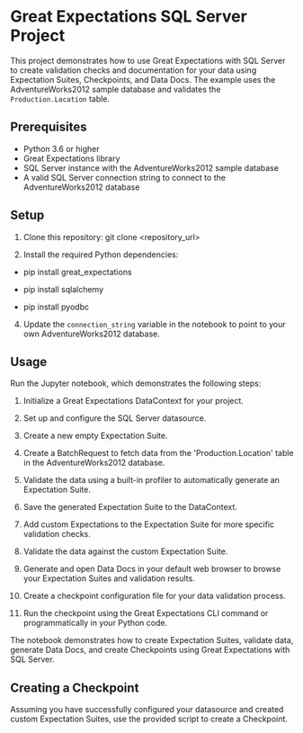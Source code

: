 # Great Expectations SQL Server Project

This project demonstrates how to use Great Expectations with SQL Server to create validation checks and documentation for your data using Expectation Suites, Checkpoints, and Data Docs. The example uses the AdventureWorks2012 sample database and validates the `Production.Location` table.

## Prerequisites

- Python 3.6 or higher
- Great Expectations library
- SQL Server instance with the AdventureWorks2012 sample database
- A valid SQL Server connection string to connect to the AdventureWorks2012 database

## Setup

1. Clone this repository:
git clone <repository_url>




2. Install the required Python dependencies:
   
* pip install great_expectations
  
* pip install sqlalchemy
  
* pip install pyodbc




4. Update the `connection_string` variable in the notebook to point to your own AdventureWorks2012 database.

## Usage

Run the Jupyter notebook, which demonstrates the following steps:

1. Initialize a Great Expectations DataContext for your project.

2. Set up and configure the SQL Server datasource.

3. Create a new empty Expectation Suite.

4. Create a BatchRequest to fetch data from the 'Production.Location' table in the AdventureWorks2012 database.

5. Validate the data using a built-in profiler to automatically generate an Expectation Suite.

6. Save the generated Expectation Suite to the DataContext.

7. Add custom Expectations to the Expectation Suite for more specific validation checks.

8. Validate the data against the custom Expectation Suite.

9. Generate and open Data Docs in your default web browser to browse your Expectation Suites and validation results.

10. Create a checkpoint configuration file for your data validation process.

11. Run the checkpoint using the Great Expectations CLI command or programmatically in your Python code.

The notebook demonstrates how to create Expectation Suites, validate data, generate Data Docs, and create Checkpoints using Great Expectations with SQL Server.

## Creating a Checkpoint

Assuming you have successfully configured your datasource and created custom Expectation Suites, use the provided script to create a Checkpoint.

